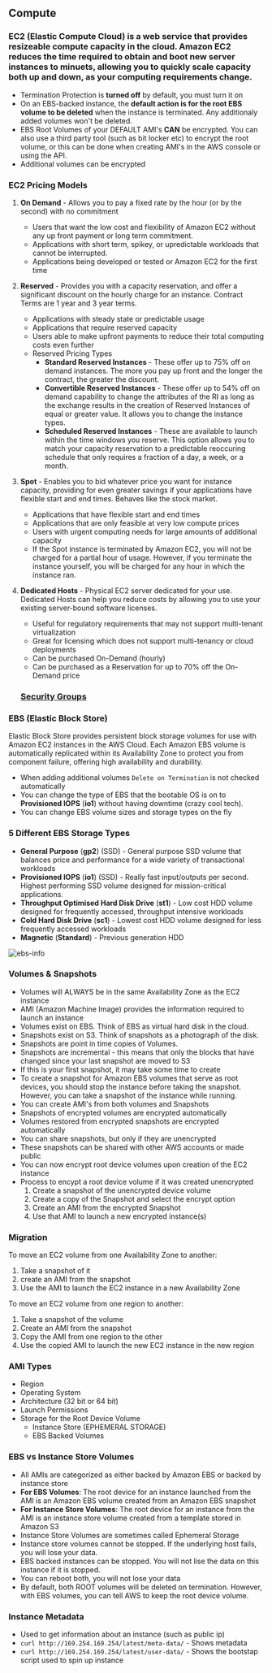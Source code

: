 ## Compute

### EC2 (Elastic Compute Cloud) is a web service that provides resizeable compute capacity in the cloud. Amazon EC2 reduces the time required to obtain and boot new server instances to minuets, allowing you to quickly scale capacity both up and down, as your computing requirements change.

- Termination Protection is **turned off** by default, you must turn it on
- On an EBS-backed instance, the **default action is for the root EBS volume to be deleted** when the instance is terminated. Any additionaly added volumes won't be deleted.
- EBS Root Volumes of your DEFAULT AMI's **CAN** be encrypted. You can also use a third party tool (such as bit locker etc) to encrypt the root volume, or this can be done when creating AMI's in the AWS console or using the API.
- Additional volumes can be encrypted

### EC2 Pricing Models
1. **On Demand** - Allows you to pay a fixed rate by the hour (or by the second) with no commitment
    - Users that want the low cost and flexibility of Amazon EC2 without any up front payment or long term commitment.
    - Applications with short term, spikey, or upredictable workloads that cannot be interrupted.
    - Applications being developed or tested or Amazon EC2 for the first time
2. **Reserved** - Provides you with a capacity reservation, and offer a significant discount on the hourly charge for an instance. Contract Terms are 1 year and 3 year terms.
    - Applications with steady state or predictable usage
    - Applications that require reserved capacity
    - Users able to make upfront payments to reduce their total computing costs even further
    - Reserved Pricing Types
      - **Standard Reserved Instances** - These offer up to 75% off on demand instances. The more you pay up front and the longer the contract, the greater the discount.
      - **Convertible Reserved Instances** - These offer up to 54% off on demand capability to change the attributes of the RI as long as the exchange results in the creation of Reserved Instances of equal or greater value. It allows you to change the instance types.
      - **Scheduled Reserved Instances** - These are available to launch within the time windows you reserve. This option allows you to match your capacity reservation to a predictable reoccuring schedule that only requires a fraction of a day, a week, or a month.
3. **Spot** - Enables you to bid whatever price you want for instance capacity, providing for even greater savings if your applications have flexible start and end times. Behaves like the stock market.
    - Applications that have flexible start and end times
    - Applications that are only feasible at very low compute prices
    - Users with urgent computing needs for large amounts of additional capacity
    - If the Spot instance is terminated by Amazon EC2, you will not be charged for a partial hour of usage. However, if you terminate the instance yourself, you will be charged for any hour in which the instance ran.
4. **Dedicated Hosts** - Physical EC2 server dedicated for your use. Dedicated Hosts can help you reduce costs by allowing you to use your existing server-bound software licenses.
    - Useful for regulatory requirements that may not support multi-tenant virtualization
    - Great for licensing which does not support multi-tenancy or cloud deployments
    - Can be purchased On-Demand (hourly)
    - Can be purchased as a Reservation for up to 70% off the On-Demand price

    ### [Security Groups](https://github.com/cujarrett/learning-aws/blob/master/aws-certified-solutions-architect%E2%80%93associate/security-identity-compliance.md#security-groups)

### EBS (Elastic Block Store)
Elastic Block Store provides persistent block storage volumes for use with Amazon EC2 instances in the AWS Cloud. Each Amazon EBS volume is automatically replicated within its Availability Zone to protect you from component failure, offering high availability and durability.

- When adding additional volumes `Delete on Termination` is not checked automatically
- You can change the type of EBS that the bootable OS is on to **Provisioned IOPS** (**io1**) without having downtime (crazy cool tech).
- You can change EBS volume sizes and storage types on the fly

### 5 Different EBS Storage Types
- **General Purpose** (**gp2**) (SSD) - General purpose SSD volume that balances price and performance for a wide variety of transactional workloads
- **Provisioned IOPS** (**io1**) (SSD) - Really fast input/outputs per second. Highest performing SSD volume designed for mission-critical applications.
- **Throughput Optimised Hard Disk Drive** (**st1**) - Low cost HDD volume designed for frequently accessed, throughput intensive workloads
- **Cold Hard Disk Drive** (**sc1**) - Lowest cost HDD volume designed for less frequently accessed workloads
- **Magnetic** (**Standard**) - Previous generation HDD

![ebs-info](https://user-images.githubusercontent.com/16245634/69844985-3bda8f00-1234-11ea-9736-f6b99fd13ef6.png)

### Volumes & Snapshots
- Volumes will ALWAYS be in the same Availability Zone as the EC2 instance
- AMI (Amazon Machine Image) provides the information required to launch an instance
- Volumes exist on EBS. Think of EBS as virtual hard disk in the cloud.
- Snapshots exist on S3. Think of snapshots as a photograph of the disk.
- Snapshots are point in time copies of Volumes.
- Snapshots are incremental - this means that only the blocks that have changed since your last snapshot are moved to S3
- If this is your first snapshot, it may take some time to create
- To create a snapshot for Amazon EBS volumes that serve as root devices, you should stop the instance before taking the snapshot. However, you can take a snapshot of the instance while running.
- You can create AMI's from both volumes and Snapshots
- Snapshots of encrypted volumes are encrypted automatically
- Volumes restored from encrypted snapshots are encrypted automatically
- You can share snapshots, but only if they are unencrypted
- These snapshots can be shared with other AWS accounts or made public
- You can now encrypt root device volumes upon creation of the EC2 instance
- Process to encypt a root device volume if it was created unencrypted
  1. Create a snapshot of the unencrypted device volume
  2. Create a copy of the Snapshot and select the encrypt option
  3. Create an AMI from the encrypted Snapshot
  4. Use that AMI to launch a new encrypted instance(s)

### Migration
To move an EC2 volume from one Availability Zone to another:
1. Take a snapshot of it
2. create an AMI from the snapshot
3. Use the AMI to launch the EC2 instance in a new Availability Zone

To move an EC2 volume from one region to another:
1. Take a snapshot of the volume
2. Create an AMI from the snapshot
3. Copy the AMI from one region to the other
4. Use the copied AMI to launch the new EC2 instance in the new region

### AMI Types
- Region
- Operating System
- Architecture (32 bit or 64 bit)
- Launch Permissions
- Storage for the Root Device Volume
  - Instance Store (EPHEMERAL STORAGE)
  - EBS Backed Volumes

### EBS vs Instance Store Volumes
- All AMIs are categorized as either backed by Amazon EBS or backed by instance store
- **For EBS Volumes**: The root device for an instance launched from the AMI is an Amazon EBS volume created from an Amazon EBS snapshot
- **For Instance Store Volumes**: The root device for an instance from the AMI is an instance store volume created from a template stored in Amazon S3
- Instance Store Volumes are sometimes called Ephemeral Storage
- Instance store volumes cannot be stopped. If the underlying host fails, you will lose your data.
- EBS backed instances can be stopped. You will not lise the data on this instance if it is stopped.
- You can reboot both, you will not lose your data
- By default, both ROOT volumes will be deleted on termination. However, with EBS volumes, you can tell AWS to keep the root device volume.

### Instance Metadata
- Used to get information about an instance (such as public ip)
- `curl http://169.254.169.254/latest/meta-data/` - Shows metadata
- `curl http://169.254.169.254/latest/user-data/` - Shows the bootstap script used to spin up instance
